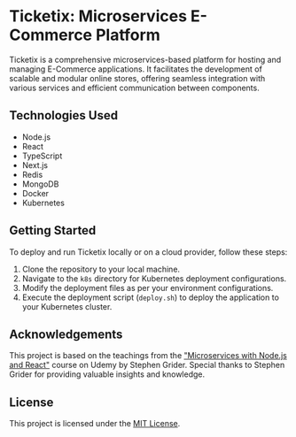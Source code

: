 # Ticketix: Microservices E-Commerce Platform
Ticketix is a comprehensive microservices-based platform for hosting and managing E-Commerce applications. It facilitates the development of scalable and modular online stores, offering seamless integration with various services and efficient communication between components.

## Technologies Used
- Node.js
- React
- TypeScript
- Next.js
- Redis
- MongoDB
- Docker
- Kubernetes

## Getting Started
To deploy and run Ticketix locally or on a cloud provider, follow these steps:

1. Clone the repository to your local machine.
2. Navigate to the `k8s` directory for Kubernetes deployment configurations.
3. Modify the deployment files as per your environment configurations.
4. Execute the deployment script (`deploy.sh`) to deploy the application to your Kubernetes cluster.

## Acknowledgements
This project is based on the teachings from the ["Microservices with Node.js and React"](https://www.udemy.com/course/microservices-with-node-js-and-react/) course on Udemy by Stephen Grider. Special thanks to Stephen Grider for providing valuable insights and knowledge.

## License
This project is licensed under the [MIT License](LICENSE).